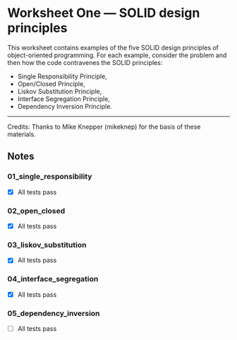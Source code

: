 # Worksheet One — SOLID design principles

This worksheet contains examples of the five SOLID design principles of object-oriented programming. 
For each example, consider the problem and then how the code contravenes the SOLID principles:

- Single Responsibility Principle,
- Open/Closed Principle,
- Liskov Substitution Principle,
- Interface Segregation Principle,
- Dependency Inversion Principle.

------

Credits: Thanks to Mike Knepper (mikeknep) for the basis of these materials. 


## Notes

### 01_single_responsibility

- [x] All tests pass

### 02_open_closed

- [x] All tests pass

### 03_liskov_substitution

- [x] All tests pass

### 04_interface_segregation

- [x] All tests pass

### 05_dependency_inversion

- [ ] All tests pass

